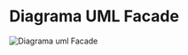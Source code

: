 # Diagrama UML Facade
![Diagrama uml Facade](https://github.com/user-attachments/assets/13dfce38-c6b3-4efe-8197-ac2c4260ad9b)

